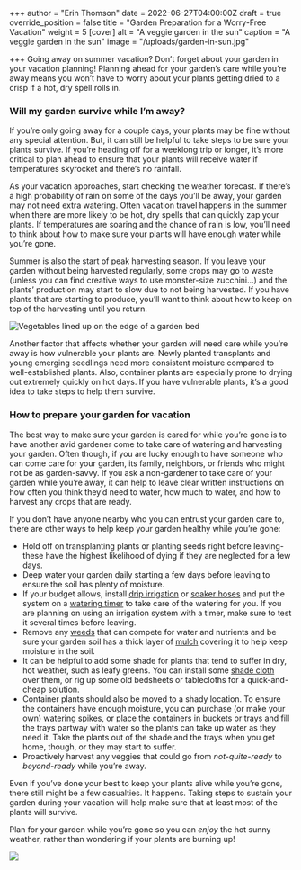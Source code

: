 +++
author = "Erin Thomson"
date = 2022-06-27T04:00:00Z
draft = true
override_position = false
title = "Garden Preparation for a Worry-Free Vacation"
weight = 5
[cover]
alt = "A veggie garden in the sun"
caption = "A veggie garden in the sun"
image = "/uploads/garden-in-sun.jpg"

+++
Going away on summer vacation? Don’t forget about your garden in your vacation planning! Planning ahead for your garden’s care while you’re away means you won’t have to worry about your plants getting dried to a crisp if a hot, dry spell rolls in.

### Will my garden survive while I’m away?

If you’re only going away for a couple days, your plants may be fine without any special attention. But, it can still be helpful to take steps to be sure your plants survive. If you’re heading off for a weeklong trip or longer, it’s more critical to plan ahead to ensure that your plants will receive water if temperatures skyrocket and there’s no rainfall.

As your vacation approaches, start checking the weather forecast. If there’s a high probability of rain on some of the days you’ll be away, your garden may not need extra watering. Often vacation travel happens in the summer when there are more likely to be hot, dry spells that can quickly zap your plants. If temperatures are soaring and the chance of rain is low, you’ll need to think about how to make sure your plants will have enough water while you’re gone.

Summer is also the start of peak harvesting season. If you leave your garden without being harvested regularly, some crops may go to waste (unless you can find creative ways to use monster-size zucchini…) and the plants’ production may start to slow due to not being harvested. If you have plants that are starting to produce, you’ll want to think about how to keep on top of the harvesting until you return.

![Vegetables lined up on the edge of a garden bed](/uploads/garden-harvest.jpg)

Another factor that affects whether your garden will need care while you’re away is how vulnerable your plants are. Newly planted transplants and young emerging seedlings need more consistent moisture compared to well-established plants. Also, container plants are especially prone to drying out extremely quickly on hot days. If you have vulnerable plants, it’s a good idea to take steps to help them survive.

### How to prepare your garden for vacation

The best way to make sure your garden is cared for while you’re gone is to have another avid gardener come to take care of watering and harvesting your garden. Often though, if you are lucky enough to have someone who can come care for your garden, its family, neighbors, or friends who might not be as garden-savvy. If you ask a non-gardener to take care of your garden while you’re away, it can help to leave clear written instructions on how often you think they’d need to water, how much to water, and how to harvest any crops that are ready.

If you don’t have anyone nearby who you can entrust your garden care to, there are other ways to help keep your garden healthy while you’re gone:

* Hold off on transplanting plants or planting seeds right before leaving- these have the highest likelihood of dying if they are neglected for a few days.
* Deep water your garden daily starting a few days before leaving to ensure the soil has plenty of moisture.
* If your budget allows, install [drip irrigation](https://www.amazon.com/s?k=drip+irrigation&tag=planter05-20) or [soaker hoses](https://www.amazon.com/s?k=soaker+hose&tag=planter05-20) and put the system on a [watering timer](https://www.amazon.com/s?k=watering+timer&tag=planter05-20) to take care of the watering for you. If you are planning on using an irrigation system with a timer, make sure to test it several times before leaving.
* Remove any [weeds](https://blog.planter.garden/posts/garden-weeds-stem-the-spread/) that can compete for water and nutrients and be sure your garden soil has a thick layer of [mulch](https://blog.planter.garden/posts/mulching-a-must-for-your-garden/) covering it to help keep moisture in the soil.
* It can be helpful to add some shade for plants that tend to suffer in dry, hot weather, such as leafy greens. You can install some [shade cloth](https://www.amazon.com/s?k=shade+cloth&tag=planter05-20) over them, or rig up some old bedsheets or tablecloths for a quick-and-cheap solution.
* Container plants should also be moved to a shady location. To ensure the containers have enough moisture, you can purchase (or make your own) [watering spikes](https://www.amazon.com/s?k=watering+spikes&tag=planter05-20), or place the containers in buckets or trays and fill the trays partway with water so the plants can take up water as they need it. Take the plants out of the shade and the trays when you get home, though, or they may start to suffer.
* Proactively harvest any veggies that could go from _not-quite-ready_ to _beyond-ready_ while you’re away.

Even if you’ve done your best to keep your plants alive while you’re gone, there still might be a few casualties. It happens. Taking steps to sustain your garden during your vacation will help make sure that at least most of the plants will survive.

Plan for your garden while you’re gone so you can _enjoy_ the hot sunny weather, rather than wondering if your plants are burning up!

![](/uploads/beachfront-view.jpg)